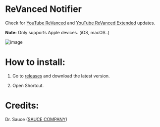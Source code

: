 # ReVanced Notifier
Check for [YouTube ReVanced](https://dev.revanced.app/) and [YouTube ReVanced Extended](https://github.com/inotia00/ReVanced_Extended) updates.

**Note:** Only supports Apple devices. (iOS, macOS..)

![image](https://github.com/Dr-Sauce/ReVancedNotifier/assets/82555878/afd97fb8-94e0-4b15-a47b-f4c80edd0df2)

# How to install:

1. Go to [releases](https://github.com/Dr-Sauce/ReVancedNotifier/releases/latest) and download the latest version.

2. Open Shortcut. 

# Credits:

Dr. Sauce ([SAUCE COMPANY](https://m.blog.naver.com/saucecompany_))
